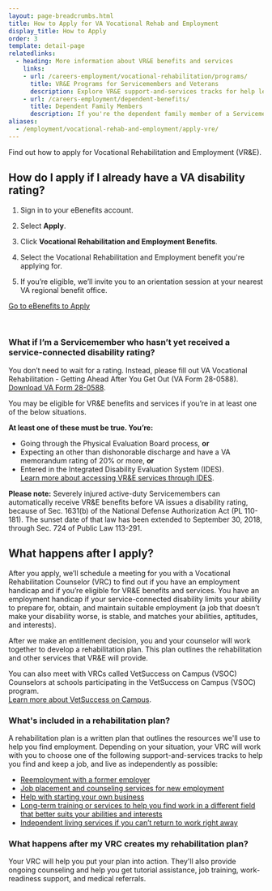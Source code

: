 ```yaml
---
layout: page-breadcrumbs.html
title: How to Apply for VA Vocational Rehab and Employment
display_title: How to Apply
order: 3
template: detail-page
relatedlinks:
  - heading: More information about VR&E benefits and services
    links:
    - url: /careers-employment/vocational-rehabilitation/programs/
      title: VR&E Programs for Servicemembers and Veterans
      description: Explore VR&E support-and-services tracks for help learning new skills, finding a new job, starting a business, getting educational counseling, or returning to your former job.
    - url: /careers-employment/dependent-benefits/
      title: Dependent Family Members
      description: If you're the dependent family member of a Servicemember or Veteran with a service-connected disability, find out if you may be eligible for certain counseling services, training, and education benefits.
aliases:
  - /employment/vocational-rehab-and-employment/apply-vre/
---
```


<div class="va-introtext">

Find out how to apply for Vocational Rehabilitation and Employment (VR&E).

</div>

## How do I apply if I already have a VA disability rating?

<ol class="process">

<li class="process-step list-one">

Sign in to your eBenefits account.

</li>

<li class="process-step list-two">

Select **Apply**.

</li>

<li class="process-step list-three">

Click **Vocational Rehabilitation and Employment Benefits**.

</li>

<li class="process-step list-four">

Select the Vocational Rehabilitation and Employment benefit you're applying for.

</li>

<li class="process-step list-five">

If you’re eligible, we’ll invite you to an orientation session at your nearest VA regional benefit office.

</li>
</ol>

<a class="usa-button-primary va-button-primary" href="https://www.ebenefits.va.gov/ebenefits/about/feature?feature=vocational-rehabilitation-and-employment">Go to eBenefits to Apply</a>

<br>

<span id="servicemember-not-received-rating"></span>

<div class="feature" markdown=“1”>

### What if I’m a Servicemember who hasn’t yet received a service-connected disability rating?

You don’t need to wait for a rating. Instead, please fill out VA Vocational Rehabilitation - Getting Ahead After You Get Out (VA Form 28-0588). <br>
[Download VA Form 28-0588](http://www.vba.va.gov/pubs/forms/VBA-28-0588-ARE.pdf).

You may be eligible for VR&amp;E benefits and services if you’re in at least one of the below situations.

**At least one of these must be true. You’re:**
- Going through the Physical Evaluation Board process, **or**
- Expecting an other than dishonorable discharge and have a VA memorandum rating of 20% or more, **or**
- Entered in the Integrated Disability Evaluation System (IDES). <br>
[Learn more about accessing VR&E services through IDES](/careers-employment/vocational-rehabilitation/ides/).

**Please note:** Severely injured active-duty Servicemembers can automatically receive VR&E benefits before VA issues a disability rating, because of Sec. 1631(b) of the National Defense Authorization Act (PL 110-181). The sunset date of that law has been extended to September 30, 2018, through Sec. 724 of Public Law 113-291.

</div>

## What happens after I apply?

After you apply, we’ll schedule a meeting for you with a Vocational Rehabilitation Counselor (VRC) to find out if you have an employment handicap and if you’re eligible for VR&amp;E benefits and services. You have an employment handicap if your service-connected disability limits your ability to prepare for, obtain, and maintain suitable employment (a job that doesn’t make your disability worse, is stable, and matches your abilities, aptitudes, and interests).

After we make an entitlement decision, you and your counselor will work together to develop a rehabilitation plan. This plan outlines the rehabilitation and other services that VR&amp;E will provide.

You can also meet with VRCs called VetSuccess on Campus (VSOC) Counselors at schools participating in the VetSuccess on Campus (VSOC) program. <br>
[Learn more about VetSuccess on Campus](/careers-employment/vetsuccess-on-campus/).

### What's included in a rehabilitation plan? 

A rehabilitation plan is a written plan that outlines the resources we'll use to help you find employment. Depending on your situation, your VRC will work with you to choose one of the following support-and-services tracks to help you find and keep a job, and live as independently as possible: 
- [Reemployment with a former employer](/careers-employment/vocational-rehabilitation/programs/reemployment/)
- [Job placement and counseling services for new employment](/careers-employment/vocational-rehabilitation/programs/rapid-access-to-employment/)
- [Help with starting your own business ](/careers-employment/vocational-rehabilitation/programs/self-employment/)
- [Long-term training or services to help you find work in a different field that better suits your abilities and interests](/careers-employment/vocational-rehabilitation/programs/long-term-services/)
- [Independent living services if you can’t return to work right away](/careers-employment/vocational-rehabilitation/programs/independent-living/)


### What happens after my VRC creates my rehabilitation plan? 

Your VRC will help you put your plan into action. They'll also provide ongoing counseling and help you get tutorial assistance, job training, work-readiness support, and medical referrals.

<div markdown="0"><br></div>
